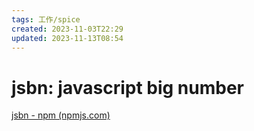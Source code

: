 ```yaml
---
tags: 工作/spice
created: 2023-11-03T22:29
updated: 2023-11-13T08:54
---
```

# jsbn: javascript big number
[jsbn - npm (npmjs.com)](https://www.npmjs.com/package/jsbn)
